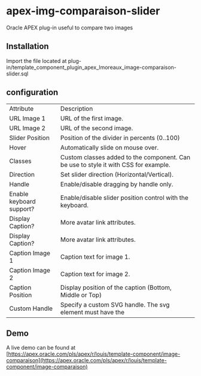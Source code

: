 # apex-img-comparaison-slider
Oracle APEX plug-in useful to compare two images

## Installation
Import the file located at plug-in/template_component_plugin_apex_lmoreaux_image-comparaison-slider.sql

## configuration
<table>
<tr>
<td> Attribute </td> <td> Description </td>
</tr>
<tr>
<td> URL Image 1 </td>
<td> URL of the first image.</td>
</tr>
<tr>
<td> URL Image 2 </td>
<td> URL of the second image. </td>
</tr>
<tr>
<td> Slider Position </td>
<td> Position of the divider in percents (0..100) </td>
</tr>
<tr>
<td> Hover </td>
<td> Automatically slide on mouse over. </td>
</tr>
<tr>
<td> Classes </td>
<td> Custom classes added to the component. Can be use to style it with CSS for example. </td>
</tr>
<tr>
<td> Direction </td>
<td> Set slider direction (Horizontal/Vertical). </td>
</tr>
<tr>
<td> Handle </td>
<td> Enable/disable dragging by handle only. </td>
</tr>
<tr>
<td> Enable keyboard support? </td>
<td> Enable/disable slider position control with the keyboard. </td>
</tr>
<tr>
<td> Display Caption? </td>
<td> More avatar link attributes. </td>
</tr>
<tr>
<td> Display Caption? </td>
<td> More avatar link attributes. </td>
</tr>
<tr>
<td> Caption Image 1 </td>
<td> Caption text for image 1. </td>
</tr>
<tr>
<td> Caption Image 2 </td>
<td> Caption text for image 2. </td>
</tr>
<tr>
<td> Caption Position </td>
<td> Display position of the caption (Bottom, Middle or Top) </td>
</tr> 
<tr>
<td> Custom Handle </td>
<td> Specify a custom SVG handle. The svg element must have the </td>
</tr>  
</table>

## Demo
A live demo can be found at [https://apex.oracle.com/pls/apex/r/louis/template-component/image-comparaison](https://apex.oracle.com/pls/apex/r/louis/template-component/image-comparaison)

